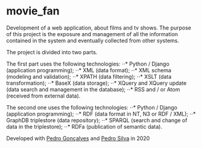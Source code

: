 # movie_fan
Development of a web application, about films and tv shows. The purpose of this project is the exposure and management of all the information contained in the system and eventually collected from other systems.

The project is divided into two parts.

The first part uses the following technologies:
⋅⋅* Python / Django (application programming);
⋅⋅* XML (data format);
⋅⋅* XML schema (modeling and validation);
⋅⋅* XPATH (data filtering);
⋅⋅* XSLT (data transformation);
⋅⋅* BaseX (data storage);
⋅⋅* XQuery and XQuery update (data search and management in the database);
⋅⋅* RSS and / or Atom (received from external data).

The second one uses the following technologies:
⋅⋅* Python / Django (application programming);
⋅⋅* RDF (data format in NT, N3 or RDF / XML);
⋅⋅* GraphDB triplestore (data repository);
⋅⋅* SPARQL (search and change of data in the triplestore);
⋅⋅* RDFa (publication of semantic data).

Developed with [Pedro Gonçalves](https://github.com/PedroG-8) and [Pedro Silva](https://github.com/pedromsilva99) in 2020

